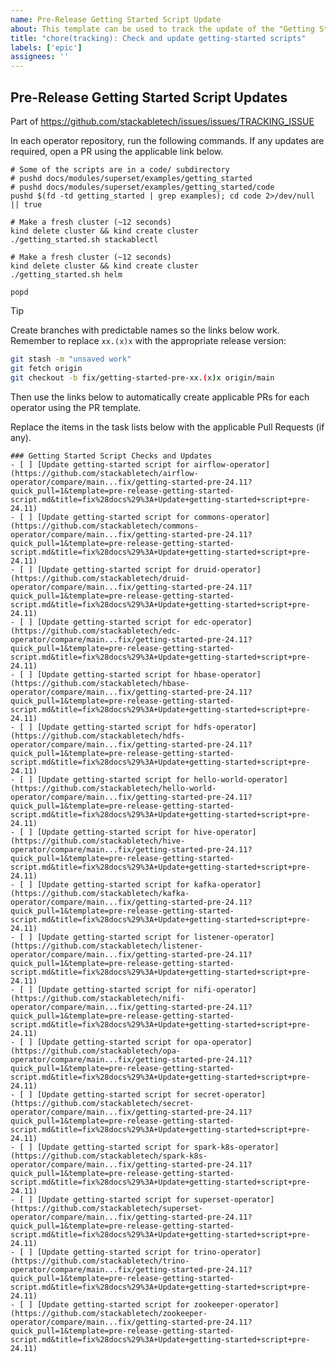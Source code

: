 ```yaml
---
name: Pre-Release Getting Started Script Update
about: This template can be used to track the update of the "Getting Started" scripts in this repository leading up to the next Stackable release
title: "chore(tracking): Check and update getting-started scripts"
labels: ['epic']
assignees: ''
---
```


<!--
    Make sure to update the link in '.github/ISSUE_TEMPLATE/release.md' when
    you change the front matter above.
-->

<!--
    DO NOT REMOVE THIS COMMENT. It is intended for people who might copy/paste from the previous release issue.
    This was created by an issue template: https://github.com/stackabletech/issues/issues/new/choose.
-->

## Pre-Release Getting Started Script Updates

Part of <https://github.com/stackabletech/issues/issues/TRACKING_ISSUE>

In each operator repository, run the following commands. If any updates are
required, open a PR using the applicable link below.

```shell
# Some of the scripts are in a code/ subdirectory
# pushd docs/modules/superset/examples/getting_started
# pushd docs/modules/superset/examples/getting_started/code
pushd $(fd -td getting_started | grep examples); cd code 2>/dev/null || true

# Make a fresh cluster (~12 seconds)
kind delete cluster && kind create cluster
./getting_started.sh stackablectl

# Make a fresh cluster (~12 seconds)
kind delete cluster && kind create cluster
./getting_started.sh helm

popd
```

> [!TIP]
> Create branches with predictable names so the links below work. Remember
> to replace `xx.(x)x` with the appropriate release version:
>
> ```sh
> git stash -m "unsaved work"
> git fetch origin
> git checkout -b fix/getting-started-pre-xx.(x)x origin/main
> ```
>
> Then use the links below to automatically create applicable PRs for each operator
> using the PR template.

Replace the items in the task lists below with the applicable Pull Requests (if any).

<!--
    The following list was generated by:

    # go to the operator-templating repository, then run:
    STACKABLE_RELEASE=24.11
    yq '.repositories[].name' config/repositories.yaml \
    | sort \
    | xargs -I {} echo "- [ ] [Update getting-started script for {}](https://github.com/stackabletech/{}/compare/main...fix/getting-started-pre-${STACKABLE_RELEASE}?quick_pull=1&template=pre-release-getting-started-script.md&title=fix%28docs%29%3A+Update+getting-started+script+pre-${STACKABLE_RELEASE})"
-->

```[tasklist]
### Getting Started Script Checks and Updates
- [ ] [Update getting-started script for airflow-operator](https://github.com/stackabletech/airflow-operator/compare/main...fix/getting-started-pre-24.11?quick_pull=1&template=pre-release-getting-started-script.md&title=fix%28docs%29%3A+Update+getting-started+script+pre-24.11)
- [ ] [Update getting-started script for commons-operator](https://github.com/stackabletech/commons-operator/compare/main...fix/getting-started-pre-24.11?quick_pull=1&template=pre-release-getting-started-script.md&title=fix%28docs%29%3A+Update+getting-started+script+pre-24.11)
- [ ] [Update getting-started script for druid-operator](https://github.com/stackabletech/druid-operator/compare/main...fix/getting-started-pre-24.11?quick_pull=1&template=pre-release-getting-started-script.md&title=fix%28docs%29%3A+Update+getting-started+script+pre-24.11)
- [ ] [Update getting-started script for edc-operator](https://github.com/stackabletech/edc-operator/compare/main...fix/getting-started-pre-24.11?quick_pull=1&template=pre-release-getting-started-script.md&title=fix%28docs%29%3A+Update+getting-started+script+pre-24.11)
- [ ] [Update getting-started script for hbase-operator](https://github.com/stackabletech/hbase-operator/compare/main...fix/getting-started-pre-24.11?quick_pull=1&template=pre-release-getting-started-script.md&title=fix%28docs%29%3A+Update+getting-started+script+pre-24.11)
- [ ] [Update getting-started script for hdfs-operator](https://github.com/stackabletech/hdfs-operator/compare/main...fix/getting-started-pre-24.11?quick_pull=1&template=pre-release-getting-started-script.md&title=fix%28docs%29%3A+Update+getting-started+script+pre-24.11)
- [ ] [Update getting-started script for hello-world-operator](https://github.com/stackabletech/hello-world-operator/compare/main...fix/getting-started-pre-24.11?quick_pull=1&template=pre-release-getting-started-script.md&title=fix%28docs%29%3A+Update+getting-started+script+pre-24.11)
- [ ] [Update getting-started script for hive-operator](https://github.com/stackabletech/hive-operator/compare/main...fix/getting-started-pre-24.11?quick_pull=1&template=pre-release-getting-started-script.md&title=fix%28docs%29%3A+Update+getting-started+script+pre-24.11)
- [ ] [Update getting-started script for kafka-operator](https://github.com/stackabletech/kafka-operator/compare/main...fix/getting-started-pre-24.11?quick_pull=1&template=pre-release-getting-started-script.md&title=fix%28docs%29%3A+Update+getting-started+script+pre-24.11)
- [ ] [Update getting-started script for listener-operator](https://github.com/stackabletech/listener-operator/compare/main...fix/getting-started-pre-24.11?quick_pull=1&template=pre-release-getting-started-script.md&title=fix%28docs%29%3A+Update+getting-started+script+pre-24.11)
- [ ] [Update getting-started script for nifi-operator](https://github.com/stackabletech/nifi-operator/compare/main...fix/getting-started-pre-24.11?quick_pull=1&template=pre-release-getting-started-script.md&title=fix%28docs%29%3A+Update+getting-started+script+pre-24.11)
- [ ] [Update getting-started script for opa-operator](https://github.com/stackabletech/opa-operator/compare/main...fix/getting-started-pre-24.11?quick_pull=1&template=pre-release-getting-started-script.md&title=fix%28docs%29%3A+Update+getting-started+script+pre-24.11)
- [ ] [Update getting-started script for secret-operator](https://github.com/stackabletech/secret-operator/compare/main...fix/getting-started-pre-24.11?quick_pull=1&template=pre-release-getting-started-script.md&title=fix%28docs%29%3A+Update+getting-started+script+pre-24.11)
- [ ] [Update getting-started script for spark-k8s-operator](https://github.com/stackabletech/spark-k8s-operator/compare/main...fix/getting-started-pre-24.11?quick_pull=1&template=pre-release-getting-started-script.md&title=fix%28docs%29%3A+Update+getting-started+script+pre-24.11)
- [ ] [Update getting-started script for superset-operator](https://github.com/stackabletech/superset-operator/compare/main...fix/getting-started-pre-24.11?quick_pull=1&template=pre-release-getting-started-script.md&title=fix%28docs%29%3A+Update+getting-started+script+pre-24.11)
- [ ] [Update getting-started script for trino-operator](https://github.com/stackabletech/trino-operator/compare/main...fix/getting-started-pre-24.11?quick_pull=1&template=pre-release-getting-started-script.md&title=fix%28docs%29%3A+Update+getting-started+script+pre-24.11)
- [ ] [Update getting-started script for zookeeper-operator](https://github.com/stackabletech/zookeeper-operator/compare/main...fix/getting-started-pre-24.11?quick_pull=1&template=pre-release-getting-started-script.md&title=fix%28docs%29%3A+Update+getting-started+script+pre-24.11)
```

